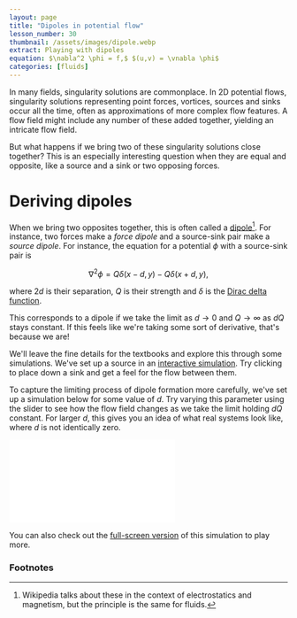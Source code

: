 ```yaml
---
layout: page
title: "Dipoles in potential flow"
lesson_number: 30
thumbnail: /assets/images/dipole.webp
extract: Playing with dipoles
equation: $\nabla^2 \phi = f,$ $(u,v) = \vnabla \phi$
categories: [fluids]
---
```


In many fields, singularity solutions are commonplace. In 2D potential flows, singularity solutions representing point forces, vortices, sources and sinks occur all the time, often as approximations of more complex flow features. A flow field might include any number of these added together, yielding an intricate flow field.

But what happens if we bring two of these singularity solutions close together? This is an especially interesting question when they are equal and opposite, like a source and a sink or two opposing forces.

# Deriving dipoles

When we bring two opposites together, this is often called a [dipole](https://en.wikipedia.org/wiki/Dipole)[^1]. For instance, two forces make a *force dipole* and a source-sink pair make a *source dipole*. For instance, the equation for a potential $\phi$ with a source-sink pair is

$$\nabla^2 \phi = Q\delta(x-d,y) - Q\delta(x+d,y),$$

where $2d$ is their separation, $Q$ is their strength and $\delta$ is the [Dirac delta function](https://en.wikipedia.org/wiki/Dirac_delta_function).

This corresponds to a dipole if we take the limit as $d\to0$ and $Q\to\infty$ as $dQ$ stays constant. If this feels like we're taking some sort of derivative, that's because we are!

We'll leave the fine details for the textbooks and explore this through some simulations. We've set up a source in an [interactive simulation](/sim/?preset=potentialFlowDipoleClick). Try clicking to place down a sink and get a feel for the flow between them.

To capture the limiting process of dipole formation more carefully, we've set up a simulation below for some value of $d$. Try varying this parameter using the slider to see how the flow field changes as we take the limit holding $dQ$ constant. For larger $d$, this gives you an idea of what real systems look like, where $d$ is not identically zero.

<iframe class="sim" id="sim" src="/sim/?preset=potentialFlowDipoleSlider&story&lite&sf=1&clean" frameborder="0" loading="lazy"></iframe>
<p style="text-align:center;margin-top:0;"><vpde-slider
    iframe="sim"
    name="d"
    label="$d$"
    min="1"
    max="30"
    value="5"
    step="1"
    min-label="Low"
    max-label="High"
></vpde-slider></p>

You can also check out the [full-screen version](/sim/?preset=potentialFlowDipoleSlider) of this simulation to play more.


### Footnotes

[^1]: Wikipedia talks about these in the context of electrostatics and magnetism, but the principle is the same for fluids.